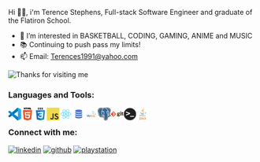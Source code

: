 Hi 👋🏿, i'm Terence Stephens, Full-stack Software Engineer and graduate of the Flatiron School.



- 👀 I’m interested in BASKETBALL, CODING, GAMING, ANIME and MUSIC
- 📚 Continuing to push pass my limits!
- 📫  Email: Terences1991@yahoo.com
















<img height="120" alt="Thanks for visiting me" width="100%" src="https://raw.githubusercontent.com/BrunnerLivio/brunnerlivio/master/images/marquee.svg" />
<br />




### Languages and Tools:
<img align="left" alt="Visual Studio Code" width="26px" src="https://raw.githubusercontent.com/github/explore/80688e429a7d4ef2fca1e82350fe8e3517d3494d/topics/visual-studio-code/visual-studio-code.png" />
<img align="left" alt="HTML5" width="26px" src="https://raw.githubusercontent.com/github/explore/80688e429a7d4ef2fca1e82350fe8e3517d3494d/topics/html/html.png" />
<img align="left" alt="CSS3" width="26px" src="https://raw.githubusercontent.com/github/explore/80688e429a7d4ef2fca1e82350fe8e3517d3494d/topics/css/css.png" />
<img align="left" alt="JavaScript" width="26px" src="https://raw.githubusercontent.com/github/explore/80688e429a7d4ef2fca1e82350fe8e3517d3494d/topics/javascript/javascript.png" />
<img align="left" alt="React" width="26px" src="https://raw.githubusercontent.com/github/explore/80688e429a7d4ef2fca1e82350fe8e3517d3494d/topics/react/react.png" />
<img align="left" alt="SQL" width="26px" src="https://raw.githubusercontent.com/github/explore/80688e429a7d4ef2fca1e82350fe8e3517d3494d/topics/sql/sql.png" />
<img align="left" alt="MySQL" width="26px" src="https://raw.githubusercontent.com/github/explore/80688e429a7d4ef2fca1e82350fe8e3517d3494d/topics/mysql/mysql.png" />
<img align="left" alt="PostgreSQL" width="26px" src="https://raw.githubusercontent.com/github/explore/80688e429a7d4ef2fca1e82350fe8e3517d3494d/topics/postgresql/postgresql.png" />
<img align="left" alt="Git" width="26px" src="https://raw.githubusercontent.com/github/explore/80688e429a7d4ef2fca1e82350fe8e3517d3494d/topics/git/git.png" />
<img align="left" alt="Terminal" width="26px" src="https://raw.githubusercontent.com/github/explore/80688e429a7d4ef2fca1e82350fe8e3517d3494d/topics/terminal/terminal.png" />
<img align="left" alt="Java" width="26px" src="https://raw.githubusercontent.com/github/explore/80688e429a7d4ef2fca1e82350fe8e3517d3494d/topics/java/java.png" />

<br />

### Connect with me:
[<img src='https://cdn.jsdelivr.net/npm/simple-icons@3.0.1/icons/linkedin.svg' alt='linkedin' height='40'>](https://www.linkedin.com/in/terence-stephens-7955b4225/)
[<img src='https://cdn.jsdelivr.net/npm/simple-icons@3.0.1/icons/github.svg' alt='github' height='40'>](https://github.com/Terencetrey)
[<img src='https://www.google.com/imgres?imgurl=https%3A%2F%2Ffashionsista.co%2Fdownloadpng%2Fpng%2F20200807%2Fplaystation-free-icon-of-social-media-logos-ii-filled-line.jpg&imgrefurl=https%3A%2F%2Ffashionsista.co%2Fdownloadpng%2Fpng-playstation-free-icon-of-social-media-logos-ii-filled-line-5f8d39b1382fd42fe0430724.html&tbnid=tinlipdA2fscGM&vet=12ahUKEwiJ2pD1q_H1AhWR11MKHcm0A94QMygVegUIARDeAQ..i&docid=r9egAik5XZ16cM&w=512&h=512&q=playstation%20icon%20transparent&ved=2ahUKEwiJ2pD1q_H1AhWR11MKHcm0A94QMygVegUIARDeAQ' alt='playstation' height='40'>](https://github.com/Terencetrey)









